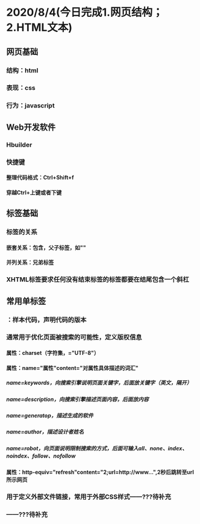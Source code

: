 # 2020/8/4(今日完成1.网页结构；2.HTML文本)
## 网页基础
### 结构：html
### 表现：css
### 行为：javascript
## Web开发软件
### Hbuilder
### 快捷键
#### 整理代码格式：Ctrl+Shift+f
#### 穿越Ctrl+上键或者下键
## 标签基础
### 标签的关系
#### 嵌套关系：包含，父子标签，如"<html><head></html></head>"
#### 并列关系：兄弟标签<head></head><body></body>
### XHTML标签要求任何没有结束标签的标签都要在结尾包含一个斜杠
## 常用单标签
### <!DOCTYPE html>：样本代码，声明代码的版本
### <meta>通常用于优化页面被搜索的可能性，定义版权信息
#### 属性：charset（字符集，="UTF-8"）
#### 属性：name="属性"content="对属性具体描述的词汇"
##### name=keywords，向搜索引擎说明页面关键字，后面放关键字（英文，隔开）
##### name=description，向搜索引擎描述页面内容，后面放内容
##### name=generatop，描述生成的软件
##### name=author，描述设计者姓名
##### name=robot，向页面说明限制搜索的方式，后面可输入all、none、index、noindex、follow、nofollow
#### 属性：http-equiv="refresh"content="2;url=http://www...",2秒后跳转至url所示网页
### <link>用于定义外部文件链接，常用于外部CSS样式——???待补充
### <base>——???待补充
### <style>用于定义CSS的样式——???待补充
### <script>用于定义页面内的脚本，如JS——???待补充
### <!--注释内容-->
#### 快捷键：Ctrl+/
### <hr/>水平线标签
#### 属性：align，编辑对齐模式
#### 属性：width，编辑水平线长度
#### 属性：size，编辑水平线宽度
### <br/>换行标签，0倍行距
## 常用双标签
### <html>开始标签，定义页面的开始与结束
### <head>头标签，有6个特殊标签可以放在头标签中使用（title、meta、link、base、style、script）
### <title>标题标签，设置网页的标题名（显示在选项卡）
### <body>主体标签，所有显示在网页中的内容均被其包含
### <h1>/.../<h6>标题标签
### <P>段落，单倍行距
#### 空格符号：&nbsp；
#### 注册商标符号：&reg；等等
#### 属性：align=left（左对齐）/center（居中）/right（右对齐）
### <pre>将其中文本格式化为等宽字体，保留文本中的空格符、分行，尽量少用
### <font>文本标签
#### 属性：color(="red")，字体颜色
### <b>或<strong>加粗，后者有些浏览器不一定准确显示
### <i>或<em>倾斜，后者有些浏览器不一定准确显示
### <u>或<ins>下划线，后者有些浏览器不一定准确显示
### <s>或<del>删除，后者有些浏览器不一定准确显示
### <sup>上标
### <sub>下标
### <acronym title="注释内容">被注释内容</acronym>
### <ul>无序列表
#### <li>为每行无序列表增加句首符号
#### 无序列表可多级嵌套，无序和有序列表可混合嵌套
### <ol>有序列表
#### <li>为每行有序列表增加序号
#### 属性：type="1/A/a/I（大写罗马）/i（小写罗马）"，设置序号格式
#### 有序列表可多级嵌套，无序和有序列表可混合嵌套
### 自定义列表，被一组dl管理，dt是主题，dd是列表项

# 2020/8/5（今日完成1.HTML图片；2.HTML表格；3.HTML表单；4.CSS文本基本样式）
## <img src="相对路径"/>图片标签
### 属性：width="800"，宽度，单位是px
### 属性：height="800"，高度，单位是px
### 属性：title="提示信息"，提示信息，鼠标指向时显示
### 属性：alt="替换文本"，图挂了时显示
### 属性：border="5"，边框宽度，单位是px
### 属性：src，如果图片在同一文件夹，相对路径=文件名
#### 如果图片在同文件夹的下级文件夹，先打开文件夹，如DOC/**.jpg
#### 如果图片在上级文件夹中，先返回上级，如../**.jpg
#### 如果图片路径是上级和下级混合，按照从左到右顺序依次描述路径
### 属性：align="left/right/top/bottom/middle"，居左/居右/与文本上对齐/与文本下对齐/与文本中对齐
#### 居中命令center在<img/>标签内不起作用，只能添加在标签外，如<p>中
### 属性：hspace="30"/vspace="30",将图片左右/上下与其他内容的间距设为30px
## <body background="高频词.jpg">，使用图片作为页面背景，自动平铺
## <body bgcolor="#FF0000">，使用红色作为背景
## <a href="">点击内容</a>，跳转至链接
### href后可添加相对路径（内部文件）或绝对路径（外部网址），点击内容可以是文字也可以是图片
### 锚点链接，先用<a name="标记">标记锚点（标记不要用数字开头），再用<a href="#标记">跳转至锚点
### 属性：target="_blank"，在新窗口中打开链接
### href="#"，回到网页顶部，##为空链接
## 表格，被<table>管理，
### 属性：border="1"，表格边框宽度1，默认为0px
### 属性：cellspacing="0"，将边框间距设为0，默认为2px
### 属性：width——表格宽度，height——表格高度
### <caption>为表格标题，<tr>为行，<td>为单元格，<th>为表头（默认加粗居中）
#### 属性：align="left/center/right"，单元格内位置
## 表单，
### <form>,表单域
#### 属性：action="地址"，表单提交地址
#### 属性：method="get/post",表单提交方式——???待补充
### <label>,标题
#### 属性：for="txt1"，关联输入框的id属性,点击标题即可输入
### <input>,输入框
#### 属性：type="text"，输入为文本类型
#### 属性：id="txt1"
#### 属性：type="password",输入信息显示为**
#### 属性：type="radio"，可用于从多个选项中选择一个，如加name="相同的名称"，则使多个按钮形成单选的效果
#### 属性：checked=""在点选中，代表默认选中
#### 属性：type="checkbox"，复选框，yes or no
#### 属性：name="表单名字"，用于后台或JS识别
#### 属性：size="字段长度"，文本框的长度
#### 属性：maxlength="最长字符"，可输入的最长字符数量
#### 属性：value="预设信息"，预先设置好的信息
### <select>，下拉框 
#### <option>，下拉框选项
##### 属性：selected=""，默认选中
#### <optgroup label="组名">，为下拉框的option分组
### <textarea>，文本域
### <button>按钮名称</button>
#### 属性：type="submit"，提交按钮
#### 属性：type="reset"，重置按钮
#### 属性：type="button"，可点击按钮
## 可通过chrome浏览器页面右键的检查，进行调试

#2020/8/6(今日完成1.三种CSS写法；2.显示模式转换；3.各种选择器使用及优先级；4.伪类标签使用；5.文本属性继承；6.各类基本样式)
## 内嵌式CSS（页联），<style type="text/CSS"><style>,将CSS样式写在网页<head>中，和html代码相对分离，便于维护
## 标签选择器：<style>标签内，定义h1、p等标签，格式为h1{}，大括号内放置样式，每句以“；”结尾
## 块级显示模式：自己单独占一行，设置宽高起作用，默认宽度和父元素一样
### 块元素包含：div、h1-h6、p、ul、li、ol、dl、dt、dd、hr、form
## 行内显示元素：设置宽高不起作用，自身大小靠文本撑开，一行可以有多个
### 行内元素包括：span、b、strong、i、em、u、ins、s、del、a
## 行内块显示模式：设置宽高起作用，一行可以有多个
### 行内块元素包括：img、表单元素
## 显示模式转换：可在标签选择器中用display：block/inline-block，切换块模式和行内块模式
## h1或p等文本标签
### 样式：color：red/rgb（255,0,0）/#FF0000，三种表示方法（英文/十进制/十六进制）均表示红色
### 样式：font-size：60px，将字体大小设置为60px，默认16px
### 样式：font-family："宋体"，将字体设置为宋体，当字体为汉字或多个单词时，必须加双引号，默认微软雅黑
### 样式：text-algin：center/left/right，文本居中/居左/居右，默认为居左
### 样式：font-weight：400，字体粗细,400（normal）为正常粗细，700（bold）为加粗
### 样式：text-indent：2em，首行缩进两个字体大小，也可用2px来缩进两个像素
## div，无语义元素（大盒子），可借助实体化三属性（宽、高、背景色）呈现
### 样式：width：200px
### 样式：height：200px
### 样式：background：blue，将背景色设为蓝色
## 类选择器
### 定义类名用“.”开头，标签中用class属性调用，不加点
### 命名规范：定义类名时不能用数字开头，对大小写敏感
### 建议用驼峰命名法，如greenBigStudent，第一个单词小写，之后每个单词首字母大写
### class在调用类时可同时调用多个，中间用空格隔开
## id选择器
### 用#加id名称定义，用标签中的id属性调用，不加#
### 类选择器可以重复使用，id选择器不行——???待补充
## 行内式CSS（内联），将CSS作为标签的style属性书写，例如<div style="width:100px;height=100px">
### 将CSS样式写在网页的标签中，和html代码掺杂，难以维护
## 外链式CSS（外联），单独创建CSS文件，如<link rel="stylesheet" type="text/css" href="one.css"/>
### 在html中用link进行关联，代码绝对分离，便于维护，工作中通常使用此方式进行开发
## CSS层叠性，对同一标签多次设计不同属性时，可以同时实现
## CSS对同一属性的CSS优先级：!important＞行内样式（内联）＞id选择器＞类选择器＞标签选择器，后定义＞先定义
### 加了!important的优先级最高，如color：red !important；
### 外链的CSS按照本身优先级及<link>标签所处的先后位置决定优先级
## 后代选择器,在选择器后再加选择器，只有多级选择器都满足，才使用样式，用空格隔开，如.lei1 .lei2{}或div h1{}
## 继承，父元素被选择器定义文本属性后，后代元素继承最近的父元素文本属性（包括居中、行高）
### 前提：后代元素自身未被定义，否则使用自身文本属性
### h和a标签继承的文本属性，会被标签自带的属性覆盖，如需改变需要单独定义
## 伪类，为a标签的文本定义的多种状态下的样式
### a：link{}/a：visited{}/a：hover{}/a：active{}，对应默认/访问后/鼠标移入/鼠标按下四种状态
### 四种状态顺序不能颠倒
### 除了用标签选择器之外，还可以用类选择器加class引用，如.a：link{}
## 行高，line-height
### 每行文本从上到下有四条线，分别是顶线、中线、基线（字母主体下沿，如q的封闭区域下沿）、底线
### 行高即相邻两行基线之间的距离
### 单行文本默认垂直居中于盒子（如span），行高等于盒子的高度
### 要使单行文本在块元素中垂直居中，将行高设为块元素的高度即可
### 当只设置了行高时，没设置高度时，高度默认为行高

# 2020/8/7(今日完成1.字体样式；2.强制英文换行；3.块元素边框、内外边距；4.块元素水平居中)
## 下划线样式：text-decoration：underline（下划线，同<u>，a标签默认），如是none则无下划线
## 删除线样式：text-decoration：line-through，同<s>
## 鼠标样式：cursor：pointer（鼠标显示为小手），链接a标签下默认为小手
## 斜体样式：font-style：italic，normal为正常，同<i>
## 粗体样式：font-weight：bold，同<b>
## 综上，所有的行内样式标签都可以自己写，但为了代码可读性，需要标签语义化
## word-break：break-all，强制英文换行，如未添加的一连串英文字母，会被认为是一个单词而不换行
## 复合属性：如font-打头的样式，可以合并为font：40px “宋体”，空格隔开，至少写两个（大小、字体），如需写行高，写为40px/60px（后面是行高，也可写1.5，即1.5倍）
### 当出现font复合属性时，会覆盖上方单独的font属性，因此要使单独属性生效需写在下方
## 块元素边框：border-width:5px;  border-color:black;  border-style:solid/dashed/dotted/double（实线/虚线/点状线/双实线）;
### 同样可使用复合属性，粗细（默认3）、颜色（默认黑）和样式最好都写
### 可使用left/right/top/bottom，单独画某一条边框
### 可在复合属性下方加border-bottom：none，去掉下方边框
### 边框会使得块元素尺寸变大
## 背景图：background-image：url（图片.jpg），默认平铺
 ### background-repeat：no-repeat，取消平铺
 ### background-repeat：repeat-x/y，横向/纵向平铺
 ### 如在背景图上方已设置了背景色，重叠部分，背景图会覆盖背景色
 ### background-position：left top，图片左上显示，如果图片大于盒子（div）范围，默认只显示左上角
 ### 图片位置也可用0px 0px（左上），坐标的形式设置
 ### background也可使用复合元素
## PS基本使用
### 切片为保存web格式
### 吸取颜色
### Ctrl+左键可切换切片
### del可删除切片
## 内边距padding，块元素加了内边距后，会与内容有间距，但此时的间距是通过块元素变大实现的（固定宽度的情况下）
### 如padding-left：10px，左边内边距为10px
### 块元素尺寸=自身尺寸+内边距+边框
### 如果未给块元素设定宽度，则块元素宽度始终与父元素相同，内容尺寸将被压缩
### 复合元素排序为上右下左，顺时针，只写2个即第一个为上下，第二个为左右
## 外边距margin，盒子（块元素）与盒子之间的距离
### margin的属性写法可参考padding，但不会影响块元素尺寸
### 相邻两个块元素外边距会合并，取值为较大的值
### 外边距塌陷问题，嵌套的两个块元素，当给子元素（第一个）设置向上的外边距时，父元素也会掉下来
### 解决外边距塌陷方案1：给父盒子设置overflow：hidden属性
### 解决外边距塌陷方案2：改为给父盒子设置内边距
## 快捷键
### 在body中输入div.box，按下Tab键，自动生成<div class="box"></div>
### 在body中输入a*5，按下Tab键，自动生成5个<a href=""></a>
### 在body中输入ul>li*5>a，按下Tab键，自动生成5行带a的列表
## 清除标签默认属性
### *{margin：0；padding：0；}，*代表所有的标签，工作中不要这么用
### 工作中用h1,p,li{margin：0；padding：0；}
### h1-6,ul,li,ol,p等标签都有默认内外边距
## 并集选择器：h1,p{margin:0;padding:0;},用逗号相连，对多个标签同时定义样式 
## 块元素水平居中
### margin:0px auto;
### 行内和行内块元素水平居中：给父元素设置text-align：center

# 2020/8/8（今天开始仿淘宝首页，未完成）
## 常规三种显示模式（块、行内、行内块）叫做标准流
## 浮动：是一个属性float，是半脱离标准流，相当于漂浮至上一层，不参与标准流层从上至下的排列
### 浮动元素间会根据从上往下的顺序，实现横向布局
### float：left/right，靠左浮动/靠右浮动
### 为了实现横向排列，行内元素和行内块元素会使得同行元素的上下位置随之变化，浮动则不会（优点）
### 浮动不会对上方的标准流产生影响，但下方的标准流会上移，因此需要为浮动创造一个占位的标准流
### 为浮动元素创造一个高度可随之变化的标准流，并包含浮动元素，需为标准流调用clearfix：after伪类，否则标准流无法随浮动变化占位
### 行内元素加了浮动后，也可设置宽高
### 当标准流内有文本时，即便文本位置被浮动元素覆盖，文字也会自动移开，环绕上方的浮动元素
## seo，search engine optimization，搜索引擎优化
### 从seo角度，导航的a标签连续排列，会被se认为关键词堆砌作弊，所以可用列表隔开
### ul/ol属性：list-style:none，取消列表样式(通常用于取消每行前面的标识符)
### 在块元素中插入img（行内块元素），会造成图片下方留白，此时需将img转化为块显示模式
## chrome默认字号1em=16px
## font-size：100%：字号为父级的100%
## 页、外联CSS表格单元格间距：border-spacing：0px
## 页、外联CSS表格单元格边框重叠：border-collapse：collapse
## CSS中字体可以设置多个，浏览器按顺序识别，能识别就直接使用,用逗号隔开
### 字体可以有3种表示方式，中文、英文、Unicode,当设置多个时，要用引号包裹
## 实际项目CSS模块
### 为了消除浏览器之间的呈现差异，需要对CSS进行初始化，清除一些CSS样式
### 为了让整个网站的各个网页形成一样的风格，需要对一些CSS进行统一的设置
## 网页的版心：页面固定显示宽度，即内容呈现范围的宽度，通常根据设备屏幕分辨率设计
### 早期电脑分辨率较低，版心宽度通常是960px，以现在的淘宝网为例，版心是1190px
### 版心水平居中于浏览器
### 通栏的盒子（通常在上方）无固定宽度，根据浏览器宽度决定

# 2020/8/9（今天继续仿淘宝，顺便按进度把京东也仿了）
## h1在网页中只出现一次，用于logo
## overflow，溢出属性，为父元素设置当子元素内容溢出父元素范围时的设置
### overflow:hidden，溢出部分隐藏
### overflow:scroll，转化为滚轮窗口
### overflow：auto，未溢出时正常，溢出时转化为滚轮窗口
## 根据选择器的权重累加可实现层叠优先级，通常3种，id/类/标签，权重分别设为100/10/1，计算（多次出现应多次相加）
### 因此当需要控制优先级时，可控制后代选择器书写的具体程度（即是否把每一级选择器都写出）
### 或者通过！important强行提权
## input元素属性：placeholder="提示信息"，生成提示信息（CSS3中的文本提示属性）
## border-radius:13px,将元素边框设置为圆角，数值为圆角半径
